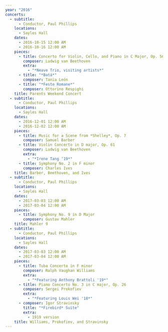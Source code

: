 ```yaml
---
year: "2016"
concerts:
  - subtitle:
      - Conductor, Paul Phillips
    locations:
      - Sayles Hall
    dates:
      - 2016-10-15 12:00 AM
      - 2016-10-16 12:00 AM
    pieces:
      - title: Concerto for Violin, Cello, and Piano in C Major, Op. 56
        composer: Ludwig van Beethoven
        extra:
          - "*Neave Trio, visiting artists*"
      - title: "*Batá*"
        composer: Tania León
      - title: "*Feste Romane*"
        composer: Ottorino Respighi
    title: Parents Weekend Concert
  - subtitle:
      - Conductor, Paul Phillips
    locations:
      - Sayles Hall
    dates:
      - 2016-12-01 12:00 AM
      - 2016-12-02 12:00 AM
    pieces:
      - title: Music for a Scene from *Shelley*, Op. 7
        composer: Samuel Barber
      - title: Violin Concerto in D major, Op. 61
        composer: Ludwig van Beethoven
        extra:
          - "*Irene Tang ‘19*"
      - title: Symphony No. 2 in F minor
        composer: Charles Ives
    title: Barber, Beethoven, and Ives
  - subtitle:
      - Conductor, Paul Phillips
    locations:
      - Sayles Hall
    dates:
      - 2017-03-03 12:00 AM
      - 2017-03-04 12:00 AM
    pieces:
      - title: Symphony No. 9 in D Major
        composer: Gustav Mahler
    title: Mahler 9
  - subtitle:
      - Conductor, Paul Phillips
    locations:
      - Sayles Hall
    dates:
      - 2017-03-03 12:00 AM
      - 2017-03-04 12:00 AM
    pieces:
      - title: Tuba Concerto in F minor
        composer: Ralph Vaughan Williams
        extra:
          - "*Featuring Anthony Brattoli '19*"
      - title: Piano Concerto No. 3 in C major, Op. 26
        composer: Sergei Prokofiev
        extra:
          - "*Featuring Louis Wei '18*"
      - composer: Igor Stravinsky
        title: "*Firebird* Suite"
        extra:
          - 1919 version
    title: Williams, Prokofiev, and Stravinsky
---
```

